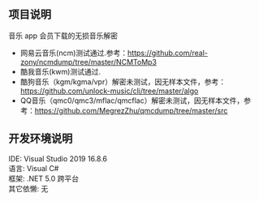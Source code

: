 ## 项目说明  
  音乐 app 会员下载的无损音乐解密    
  - 网易云音乐(ncm)测试通过.参考：https://github.com/real-zony/ncmdump/tree/master/NCMToMp3    
  - 酷我音乐(kwm)测试通过.
  - 酷狗音乐（kgm/kgma/vpr）解密未测试，因无样本文件，参考：https://github.com/unlock-music/cli/tree/master/algo    
  - QQ音乐（qmc0/qmc3/mflac/qmcflac）解密未测试，因无样本文件，参考：https://github.com/MegrezZhu/qmcdump/tree/master/src
   
## 开发环境说明  
IDE:  Visual Studio 2019 16.8.6   
语言: Visual C#  
框架: .NET 5.0 跨平台   
其它依懒: 无  
